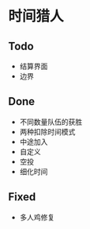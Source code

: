 # 时间猎人

## Todo
 - 结算界面
 - 边界



## Done
 - 不同数量队伍的获胜
 - 两种扣除时间模式 
 - 中途加入
 - 自定义  
 - 空投 
 - 细化时间


## Fixed
 - 多人鸡修复